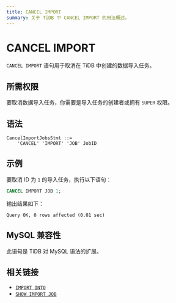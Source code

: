 ```yaml
---
title: CANCEL IMPORT
summary: 关于 TiDB 中 CANCEL IMPORT 的用法概述。
---
```


# CANCEL IMPORT

`CANCEL IMPORT` 语句用于取消在 TiDB 中创建的数据导入任务。

## 所需权限

要取消数据导入任务，你需要是导入任务的创建者或拥有 `SUPER` 权限。

## 语法

```ebnf+diagram
CancelImportJobsStmt ::=
    'CANCEL' 'IMPORT' 'JOB' JobID
```

## 示例

要取消 ID 为 `1` 的导入任务，执行以下语句：

```sql
CANCEL IMPORT JOB 1;
```

输出结果如下：

```
Query OK, 0 rows affected (0.01 sec)
```

## MySQL 兼容性

此语句是 TiDB 对 MySQL 语法的扩展。

## 相关链接

* [`IMPORT INTO`](/sql-statements/sql-statement-import-into.md)
* [`SHOW IMPORT JOB`](/sql-statements/sql-statement-show-import-job.md)